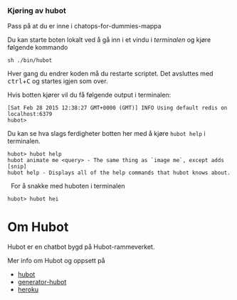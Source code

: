 ### Kjøring av hubot

Pass på at du er inne i chatops-for-dummies-mappa

Du kan starte boten lokalt ved å gå inn i et vindu i *terminalen* og kjøre følgende kommando 

    sh ./bin/hubot
    
Hver gang du endrer koden må du restarte scriptet. Det avsluttes med <kbd>ctrl</kbd>+<kbd>C</kbd> og startes igjen som over.

Hvis botten kjører vil du få følgende output i terminalen:

    [Sat Feb 28 2015 12:38:27 GMT+0000 (GMT)] INFO Using default redis on localhost:6379
    hubot>

Du kan se hva slags ferdigheter botten her med å kjøre `hubot help` i terminalen.

    hubot> hubot help
    hubot animate me <query> - The same thing as `image me`, except adds [snip]
    hubot help - Displays all of the help commands that hubot knows about.
   
For å snakke med huboten i terminalen
  
    hubot> hubot hei
    
# Om Hubot

Hubot er en chatbot bygd på Hubot-rammeverket.

Mer info om Hubot og oppsett på

- [hubot](http://hubot.github.com)
- [generator-hubot](https://github.com/github/generator-hubot)
- [heroku](http://www.heroku.com)




